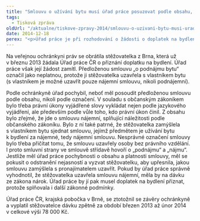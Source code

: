 ```yaml
---
title: "Smlouvu o užívání bytu musí úřad práce posuzovat podle obsahu, nikoli podle nadpisu"
tags:
  - Tisková zpráva
oldUrl: "/aktualne/tiskove-zpravy-2014/smlouvu-o-uzivani-bytu-musi-urad-prace-posuzovat-podle-obsahu-nikoli-podle-nadpisu"
date: 2014-12-18
perex: "<p>Úřad práce je při rozhodování o žádosti o doplatek na bydlení povinen posoudit předloženou smlouvu o užívání bytu podle obsahu, nikoli podle označení. Pokud žadatel o doplatek na bydlení předloží smlouvu sice označenou jako podnájemní, ale podle obsahu jde o smlouvu nájemní, úřad práce by na ni měl nahlížet jako na smlouvu o nájmu bytu, tedy jako na splnění jedné z podmínek pro přiznání nároku na dávku.</p>"
---
```


<!-- imported from the old website -->

<p>Na veřejnou ochránkyni práv se obrátila stěžovatelka z Brna, která už v březnu 2013 žádala Úřad práce ČR o přiznání doplatku na bydlení. Úřad práce však její žádost zamítl. Předloženou smlouvu „o podnájmu bytu“ označil jako neplatnou, protože ji stěžovatelka uzavřela s vlastníkem bytu (s vlastníkem je možné uzavřít pouze nájemní smlouvu, nikoli podnájemní).</p><p>Podle ochránkyně úřad pochybil, neboť měl posoudit předloženou smlouvu podle obsahu, nikoli podle označení. V souladu s občanským zákoníkem bylo třeba právní úkony vyjádřené slovy vykládat nejen podle jazykového vyjádření, ale především podle vůle toho, kdo právní úkon činil. Z obsahu bylo zřejmé, že jde o smlouvu nájemní, splňující náležitosti podle občanského zákoníku. Bylo z ní také patrné, že stěžovatelka zamýšlela s vlastníkem bytu sjednat smlouvu, jejímž předmětem je užívání bytu k bydlení za nájemné, tedy nájemní smlouvu. Nesprávné označení smlouvy bylo třeba přičítat tomu, že smlouvu uzavřely osoby bez právního vzdělání. I proto smluvní strany ve smlouvě střídavě hovoří o „podnájmu“ a „nájmu“. Jestliže měl úřad práce pochybnosti o obsahu a platnosti smlouvy, měl se pokusit o odstranění nejasností a vyzvat stěžovatelku, aby upřesnila, jakou smlouvu zamýšlela s pronajímatelem uzavřít. Pokud by úřad práce správně vyhodnotil, že stěžovatelka uzavřela smlouvu nájemní, měla by na dávku ze zákona nárok. Úřad práce by jí pak musel doplatek na bydlení přiznat, protože splňovala i další zákonné podmínky.</p><p>Úřad práce ČR, krajská pobočka v Brně, se ztotožnil se závěry ochránkyně a vyplatil stěžovatelce dávku zpětně za období březen 2013 až únor 2014 v celkové výši 78 000 Kč.</p>
